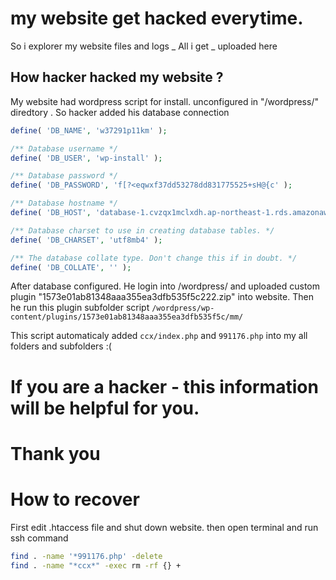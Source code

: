 # my website get hacked everytime.
So i explorer my website files and logs _
All i get _ uploaded here


## How hacker hacked my website ?

My website had wordpress script for install. unconfigured in "/wordpress/" diredtory . So hacker added his database connection
```php
define( 'DB_NAME', 'w37291p11km' );

/** Database username */
define( 'DB_USER', 'wp-install' );

/** Database password */
define( 'DB_PASSWORD', 'f[?<eqwxf37dd53278dd831775525+sH@{c' );

/** Database hostname */
define( 'DB_HOST', 'database-1.cvzqx1mclxdh.ap-northeast-1.rds.amazonaws.com' );

/** Database charset to use in creating database tables. */
define( 'DB_CHARSET', 'utf8mb4' );

/** The database collate type. Don't change this if in doubt. */
define( 'DB_COLLATE', '' );
```
After database configured. He login into /wordpress/ and uploaded custom plugin "1573e01ab81348aaa355ea3dfb535f5c222.zip" into website.
Then he run this plugin subfolder script `/wordpress/wp-content/plugins/1573e01ab81348aaa355ea3dfb535f5c/mm/`

This script automaticaly added `ccx/index.php` and `991176.php` into my all folders and subfolders :(

# If you are a  hacker - this information will be helpful for you.
# Thank you


# How to recover

First edit .htaccess file and shut down website.
then open terminal and run ssh command 
```sh
find . -name '*991176.php' -delete
find . -name "*ccx*" -exec rm -rf {} +
```


